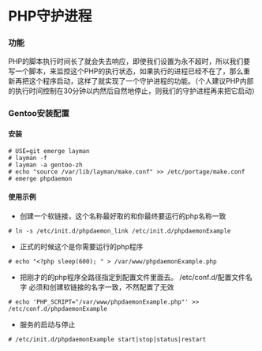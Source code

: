 PHP守护进程
=========
### 功能
PHP的脚本执行时间长了就会失去响应，即使我们设置为永不超时，所以我们要写一个脚本，来监控这个PHP的执行状态，如果执行的进程已经不在了，那么重新再把这个程序启动，这样了就实现了一个守护进程的功能。（个人建议PHP内部的执行时间控制在30分钟以内然后自然地停止，则我们的守护进程再来把它启动）
 
### Gentoo安装配置
#### 安装
```
# USE=git emerge layman
# layman -f
# layman -a gentoo-zh
# echo "source /var/lib/layman/make.conf" >> /etc/portage/make.conf
# emerge phpdaemon

```
#### 使用示例
* 创建一个软链接，这个名称最好取的和你最终要运行的php名称一致

```# ln -s /etc/init.d/phpdaemon_link /etc/init.d/phpdaemonExample```
* 正式的时候这个是你需要运行的php程序

```# echo "<?php sleep(600); " > /var/www/phpdaemonExample.php```
* 把刚才的的php程序全路径指定到配置文件里面去。 /etc/conf.d/配置文件名字 必须和创建软链接的名字一致，不然配置了无效

```# echo 'PHP_SCRIPT="/var/www/phpdaemonExample.php"' >> /etc/conf.d/phpdaemonExample```
* 服务的启动与停止

```# /etc/init.d/phpdaemonExample start|stop|status|restart```
